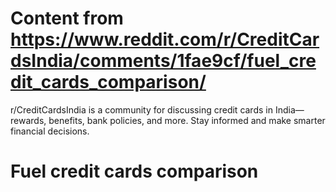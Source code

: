 # Content from https://www.reddit.com/r/CreditCardsIndia/comments/1fae9cf/fuel_credit_cards_comparison/

r/CreditCardsIndia is a community for discussing credit cards in India—rewards, benefits, bank policies, and more. Stay informed and make smarter financial decisions.
# Fuel credit cards comparison
